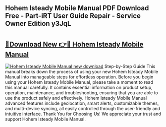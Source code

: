 ## Hohem Isteady Mobile Manual PDF Download Free - Part-iRT User Guide Repair - Service Owner Edition y3JqL

# <h2><a href="http://bc2834.oget.top/?id=Hohem+Isteady+Mobile+Manual">🔗Download New 👉🔴 Hohem Isteady Mobile Manual</a></h2>

[![Hohem Isteady Mobile Manual new download](https://i.imgur.com/5g1atiW.png)](http://bc2834.oget.top/?id=Hohem+Isteady+Mobile+Manual)
Step-by-Step Guide This manual breaks down the process of using your new Hohem Isteady Mobile Manual into manageable steps for effortless operation. Before you begin using your Hohem Isteady Mobile Manual, please take a moment to read this manual carefully. It contains essential information on product setup, operation, maintenance, and troubleshooting, ensuring that you are able to use the product safely and effectively. Hohem Isteady Mobile Manual advanced features include geolocation, smart alerts, customizable themes, and multi-device syncing, all easily controlled through the user-friendly and intuitive interface. Thank You for Choosing Us! We appreciate your trust and support Hohem Isteady Mobile Manual.
